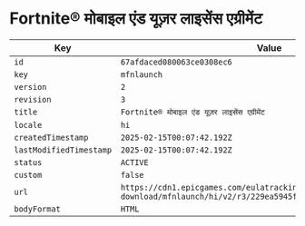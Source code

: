 # Fortnite® मोबाइल एंड यूज़र लाइसेंस एग्रीमेंट

| Key | Value |
| --- | ----- |
| `id` | `67afdaced080063ce0308ec6` |
| `key` | `mfnlaunch` |
| `version` | `2` |
| `revision` | `3` |
| `title` | `Fortnite® मोबाइल एंड यूज़र लाइसेंस एग्रीमेंट` |
| `locale` | `hi` |
| `createdTimestamp` | `2025-02-15T00:07:42.192Z` |
| `lastModifiedTimestamp` | `2025-02-15T00:07:42.192Z` |
| `status` | `ACTIVE` |
| `custom` | `false` |
| `url` | `https://cdn1.epicgames.com/eulatracking-download/mfnlaunch/hi/v2/r3/229ea5945ffd126a4143688fcf9b43fb.pdf` |
| `bodyFormat` | `HTML` |
